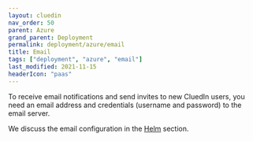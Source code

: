 ```yaml
---
layout: cluedin
nav_order: 50
parent: Azure
grand_parent: Deployment
permalink: deployment/azure/email
title: Email
tags: ["deployment", "azure", "email"]
last_modified: 2021-11-15
headerIcon: "paas"
---
```


To receive email notifications and send invites to new CluedIn users, you need an email address and credentials (username and password) to the email server.

We discuss the email configuration in the [Helm](./helm) section.